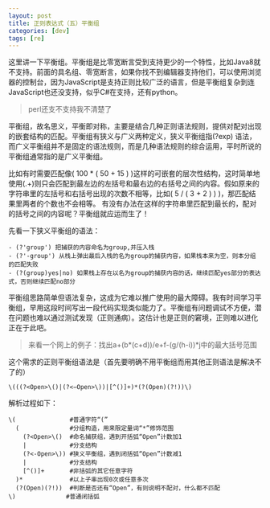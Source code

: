 ```yaml
---
layout: post
title: 正则表达式（五）平衡组
categories: [dev]
tags: [re]
---
```


这里讲一下平衡组。平衡组是比零宽断言受到支持更少的一个特性，比如Java8就不支持。前面的具名组、零宽断言，如果你找不到编辑器支持他们，可以使用浏览器的控制台，因为JavaScript是支持正则比较广泛的语言，但是平衡组复杂到连JavaScript也还没支持，似乎C#在支持，还有python。

> perl还支不支持我不清楚了

平衡组，故名思义，平衡即对称，主要是结合几种正则语法规则，提供对配对出现的嵌套结构的匹配。平衡组有狭义与广义两种定义，狭义平衡组指(?exp) 语法，而广义平衡组并不是固定的语法规则，而是几种语法规则的综合运用，平时所说的平衡组通常指的是广义平衡组。

比如有时需要匹配像( 100 * ( 50 + 15 ) )这样的可嵌套的层次性结构，这时简单地使用\(.+\)则只会匹配到最左边的左括号和最右边的右括号之间的内容。假如原来的字符串里的左括号和右括号出现的次数不相等，比如( 5 / ( 3 + 2 ) ) )，那匹配结果里两者的个数也不会相等。
有没有办法在这样的字符串里匹配到最长的，配对的括号之间的内容呢？平衡组就应运而生了！

先看一下狭义平衡组的语法：
```
- (?'group') 把捕获的内容命名为group,并压入栈 
- (?'-group') 从栈上弹出最后入栈的名为group的捕获内容，如果栈本来为空，则本分组的匹配失败
- (?(group)yes|no) 如果栈上存在以名为group的捕获内容的话，继续匹配yes部分的表达式，否则继续匹配no部分
```

平衡组思路简单但语法复杂，这成为它难以推广使用的最大障碍。我有时间学习平衡组，早用这段时间写出一段代码实现类似能力了。平衡组有问题调试不方便，潜在问题也难以通过测试发现（正则通病）。这估计也是正则的窘境，正则难以进化正在于此吧。

> 来看一个网上的例子：找出a+(b*(c+d))/e+f-(g/(h-i))*j中的最大括号范围

这个需求的正则平衡组语法是（首先要明确不用平衡组而用其他正则语法是解决不了的）
```
\(((?<Open>\()|(?<−Open>\))|[^()]+)*(?(Open)(?!))\)
```
解析过程如下：

```
\(               #普通字符“(”  
  (              #分组构造，用来限定量词“*”修饰范围  
    (?<Open>\()  #命名捕获组，遇到开括弧“Open”计数加1  
    |            #分支结构  
    (?<-Open>\)) #狭义平衡组，遇到闭括弧“Open”计数减1  
    |            #分支结构  
    [^()]+       #非括弧的其它任意字符  
  )*             #以上子串出现0次或任意多次  
  (?(Open)(?!))  #判断是否还有“Open”，有则说明不配对，什么都不匹配  
\)              #普通闭括弧  
```